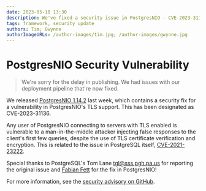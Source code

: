 ```yaml
---
date: 2023-05-10 13:30
description: We've fixed a security issue in PostgresNIO - CVE-2023-31136
tags: framework, security update
authors: Tim; Gwynne
authorImageURLs: /author-images/tim.jpg; /author-images/gwynne.jpg
---
```

# PostgresNIO Security Vulnerability

> We're sorry for the delay in publishing. We had issues with our deployment pipeline that're now fixed.

We released [PostgresNIO 1.14.2](https://github.com/vapor/postgres-nio/releases/tag/1.14.2) last week, which contains a security fix for a vulnerability in PostgresNIO's TLS support. This has been designated as CVE-2023-31136.

Any user of PostgresNIO connecting to servers with TLS enabled is vulnerable to a man-in-the-middle attacker injecting false responses to the client's first few queries, despite the use of TLS certificate verification and encryption. This is related to the issue in PostgreSQL itself, [CVE-2021-23222](https://www.postgresql.org/support/security/CVE-2021-23222/).

Special thanks to PostgreSQL's Tom Lane <tgl@sss.pgh.pa.us> for reporting the original issue and [Fabian Fett](https://github.com/fabianfett) for the fix in PostgresNIO!

For more information, see the [security advisory on GitHub](https://github.com/vapor/postgres-nio/security/advisories/GHSA-9cfh-vx93-84vv#event-96604).